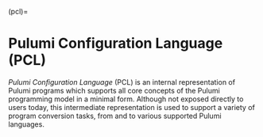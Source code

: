 (pcl)=
# Pulumi Configuration Language (PCL)

*Pulumi Configuration Language* (PCL) is an internal representation of Pulumi
programs which supports all core concepts of the Pulumi programming model in a
minimal form. Although not exposed directly to users today, this intermediate
representation is used to support a variety of program conversion tasks, from
and to various supported Pulumi languages.
